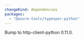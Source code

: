 ```yaml
---
changeKind: dependencies
packages:
  - "@azure-tools/typespec-python"
---
```


Bump to http-client-python 0.11.0.
